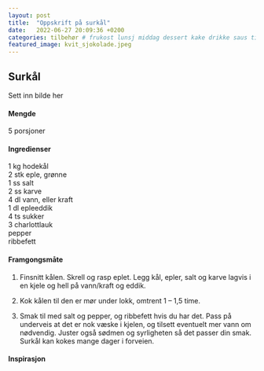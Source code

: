 ```yaml
---
layout: post
title:  "Oppskrift på surkål"
date:   2022-06-27 20:09:36 +0200
categories: tilbehør # frukost lunsj middag dessert kake drikke saus tilbehør
featured_image: kvit_sjokolade.jpeg
---
```


## Surkål

Sett inn bilde her

#### Mengde
5 porsjoner

#### Ingredienser

1 kg hodekål<br>
2 stk eple, grønne<br>
1 ss salt<br>
2 ss karve<br>
4 dl vann, eller kraft<br>
1 dl epleeddik<br>
4 ts sukker<br>
3 charlottlauk<br>
pepper<br>
ribbefett<br>

#### Framgongsmåte

1. Finsnitt kålen. Skrell og rasp eplet. Legg kål, epler, salt og karve lagvis i en kjele og hell på vann/kraft og eddik.

2. Kok kålen til den er mør under lokk, omtrent 1 – 1,5 time.

3. Smak til med salt og pepper, og ribbefett hvis du har det. Pass på underveis at det er nok væske i kjelen, og tilsett eventuelt mer vann om nødvendig. Juster også sødmen og syrligheten så det passer din smak. Surkål kan kokes mange dager i forveien.

#### Inspirasjon